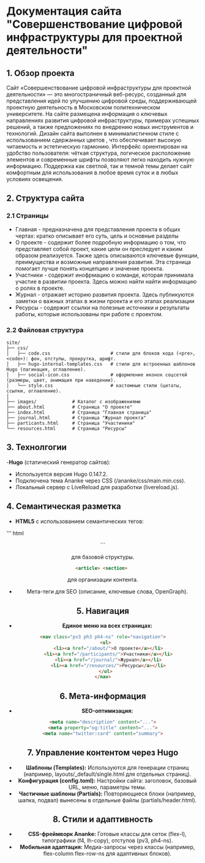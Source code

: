 # Документация сайта "Совершенствование цифровой инфраструктуры для проектной деятельности"

## 1. Обзор проекта

Сайт «Совершенствование цифровой инфраструктуры для проектной деятельности» — это многостраничный веб-ресурс, созданный для представления идей по улучшению цифровой среды, поддерживающей проектную деятельность в Московском политехническом университете. На сайте размещена информация о ключевых направлениях развития цифровой инфраструктуры, примерах успешных решений, а также предложениях по внедрению новых инструментов и технологий. Дизайн сайта выполнен в минималистичном стиле с использованием сдержанных цветов , что обеспечивает высокую читаемость и эстетическую гармонию. Интерфейс ориентирован на удобство пользователя: чёткая структура, логическое расположение элементов и современные шрифты позволяют легко находить нужную информацию. Поддержка как светлой, так и темной темы делает сайт комфортным для использования в любое время суток и в любых условиях освещения.

## 2. Структура сайта

### 2.1 Страницы

- Главная - предназначена для представления проекта в общих чертах: кратко описывает его суть, цель и основные разделы
- О проекте - содержит более подробную информацию о том, что представляет собой проект, какие цели он преследует и каким образом реализуется. Также здесь описываются ключевые функции, преимущества и возможные направления развития. Эта страница помогает лучше понять концепцию и значение проекта.
- Участники - содержит инофрмацию о команде, которая принимала участие в развитии проекта. Здесь можно найти найти информацию о ролях в проекте.
- Журнал - отражает историю развития проекта. Здесь публикуются заметки о важных этапах в жизни проекта и его этапах реализации
- Ресурсы - содержит ссылки на полезные источники и результаты работы, которые использованы при работе с проектом.

### 2.2 Файловая структура

```
site/
├── css/
│   ├── code.css                      # стили для блоков кода (<pre>, <code>): фон, отступы, прокрутка, шрифт.
│   ├── hugo-internal-templates.css   # стили для встроенных шаблонов Hugo (пагинация, оглавление).
│   ├── social-icon.css               # оформление иконок соцсетей (размеры, цвет, анимация при наведении).
│   └── style.css                     # кастомные стили (цитаты, ссылки, оглавление).
│
├── images/             # Каталог с изображениями
├── about.html          # Страница "О проекте"
├── index.html          # Страница "Главная страница"
├── journal.html        # Страница "Журнал проекта"
├── particants.html     # Страница "Участиники"
└── resources.html      # Страница "Ресурсы"

```

## 3. Технолгогии

-**Hugo** (статический генератор сайтов):
- Используется версия Hugo 0.147.2.
- Подключена тема Ananke через CSS (/ananke/css/main.min.css).
- Локальный сервер с LiveReload для разработки (livereload.js).

## 4. Семантическая разметка

- **HTML5** с использованием семантических тегов:

''' html
<header> <main> <footer>
``` 

для базовой структуры.

```html
<article> <section> 
``` 

для организации контента.
- Мета-теги для SEO (описание, ключевые слова, OpenGraph).

## 5. Навигация 

- **Единое меню на всех страницах:**
```html
<nav class="pv3 ph3 ph4-ns" role="navigation">
  <ul>
    <li><a href="/about/">О проекте</a></li>
    <li><a href="/participants/">Участники</a></li>
    <li><a href="/journal/">Журнал</a></li>
    <li><a href="/resources/">Ресурсы</a></li>
  </ul>
</nav>
```

## 6. Мета-информация

- **SEO-оптимизация:**
```html
<meta name="description" content="...">
<meta property="og:title" content="...">
<meta name="twitter:card" content="summary">
```
## 7. Управление контентом через Hugo

- **Шаблоны (Templates):** Используются для генерации страниц (например, layouts/_default/single.html для отдельных страниц).
- **Конфигурация (config.toml):**  Настройки сайта: заголовок, базовый URL, меню, параметры темы.
- **Частичные шаблоны (Partials):** Повторяющиеся блоки (например, шапка, подвал) вынесены в отдельные файлы (partials/header.html).

## 8. Стили и адаптивность

- **CSS-фреймворк Ananke:** Готовые классы для сеток (flex-l), типографики (f4, lh-copy), отступов (pv3, ph4-ns).
- **Мобильная адаптация:** Медиа-запросы через классы (например, flex-column flex-row-ns для адаптивных блоков).
